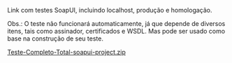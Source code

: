 Link com testes SoapUI, incluindo localhost, produção e homologação.

Obs.: O teste não funcionará automaticamente, já que depende de diversos itens, tais como assinador, certificados e WSDL. Mas pode ser usado como base na construção de seu teste.

[Teste-Completo-Total-soapui-project.zip](/.attachments/Teste-Completo-Total-soapui-project-0df24ed6-8410-406e-a6d8-897b67ab79ed.zip)